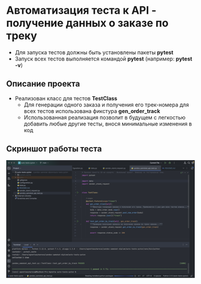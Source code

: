# Автоматизация теста к API - получение данных о заказе по треку
- Для запуска тестов должны быть установлены пакеты **pytest**
- Запуск всех тестов выполняется командой **pytest** (например: **pytest -v**)

## Описание проекта
- Реализован класс для тестов **TestClass**
  - Для генерации одного заказа и получения его трек-номера для всех тестов использована фикстура **gen_order_track**
  - Использованная реализация позволит в будущем с легкостью добавить любые другие тесты, внося минимальные изменения в код

## Скриншот работы теста
![test-screen.png](test-screen.png)